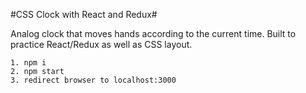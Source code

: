#CSS Clock with React and Redux#

Analog clock that moves hands according to the current time. Built to practice React/Redux as well as CSS layout.

```
1. npm i
2. npm start
3. redirect browser to localhost:3000
```
